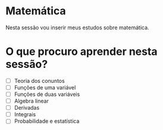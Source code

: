 # Matemática
<p> Nesta sessão vou inserir meus estudos sobre matemática.
	

# O que procuro aprender nesta sessão?

- [ ] Teoria dos conuntos
- [ ] Funções de uma variável
- [ ] Funções de duas variáveis
- [ ] Algebra linear
- [ ] Derivadas
- [ ] Integrais
- [ ] Probabilidade e estatística